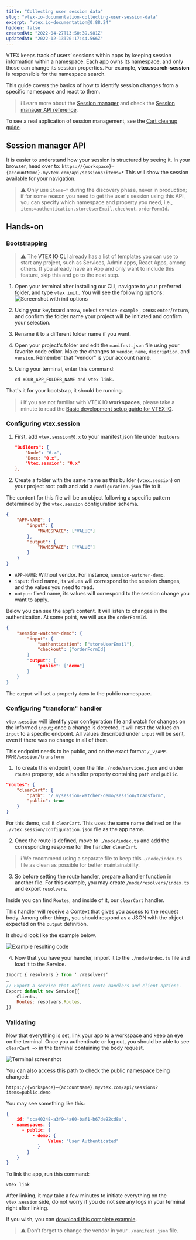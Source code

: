 ```yaml
---
title: "Collecting user session data"
slug: "vtex-io-documentation-collecting-user-session-data"
excerpt: "vtex.io-documentation@0.88.24"
hidden: false
createdAt: "2022-04-27T13:50:39.981Z"
updatedAt: "2022-12-13T20:17:44.566Z"
---
```


VTEX keeps track of users’ sessions within apps by keeping session information within a namespace. Each app owns its namespace, and only those can change its session properties. For example, **vtex.search-session** is responsible for the namespace search.

This guide covers the basics of how to identify session changes from a specific namespace  and react to them.

> ℹ️ Learn more about the [Session manager](https://help.vtex.com/tutorial/using-session-manager-to-track-browsing-sessions-in-vtex-stores--1pA0tqsD4BFnJYhQ7ORQBd) and check the [Session manager API reference](https://developers.vtex.com/vtex-rest-api/reference/session-manager-api-overview).

To see a real application of session management, see the [Cart cleanup guide](https://developers.vtex.com/vtex-developer-docs/docs/vtex-io-documentation-cleaning-cart-data-on-log-out).

## Session manager API

It is easier to understand how your session is structured by seeing it. In your browser, head over to:
`https://{workspace}–{accountName}.myvtex.com/api/sessions?items=*`
This will show the session available for your navigation.

> ⚠️ Only use `items=*` during the discovery phase, never in production; if for some reason you need to get the user's session using this API, you can specify which namespace and property you need, i.e.,
> `items=authentication.storeUserEmail,checkout.orderFormId`.

## Hands-on

### Bootstrapping

> ⚠️ The [VTEX IO CLI](https://developers.vtex.com/vtex-developer-docs/docs/vtex-io-documentation-vtex-io-cli-install) already has a list of templates you can use to start any project, such as Services, Admin apps, React Apps, among others. If you already have an App and only want to include this feature, skip this and go to the next step.

1. Open your terminal after installing our CLI, navigate to your preferred folder, and type `vtex init.`
   You will see the following options:
   ![Screenshot with init options](https://cdn.jsdelivr.net/gh/vtexdocs/dev-portal-content@main/images/vtex-io-documentation-collecting-user-session-data-0.png)

2. Using your keyboard arrow, select `service-example` , press `enter`/`return`, and confirm the folder name your project will be initiated and confirm your selection.

3. Rename it to a different folder name if you want.

4. Open your project's folder and edit the `manifest.json` file using your favorite code editor. Make the changes to `vendor`, `name`, `description`, and `version`. Remember that "vendor" is your account name.

5. Using your terminal, enter this command:

   ```
   cd YOUR_APP_FOLDER_NAME and vtex link.
   ```

That's it for your bootstrap, it should be running.

> ℹ️ If you are not familiar with VTEX IO **workspaces**, please take a minute to read the [Basic development setup guide for VTEX IO](https://developers.vtex.com/vtex-developer-docs/docs/vtex-io-documentation-2-basic-development-setup-in-vtex-io).

### Configuring vtex.session

1. First, add `vtex.session@0.x` to your manifest.json file under `builders`

   ```json
   "Builders": {
       "Node": "6.x",
       "Docs: "0.x",
       "Vtex.session": "0.x"
   },
   ```

2. Create a folder with the same name as this builder (`vtex.session`) on your project root path and add a `configuration.json` file to it.

The content for this file will be an object following a specific pattern determined by the `vtex.session` configuration schema.

```json
{
    "APP-NAME": {
        "input": {
            "NAMESPACE": ["VALUE"]
        },
        "output": {
            "NAMESPACE": ["VALUE"]
        }
    }
}
```

- `APP-NAME`: Without vendor. For instance, `session-watcher-demo`.
- `input`: fixed name, its values will correspond to the session changes, and the values you need to read.
- `output`: fixed name, its values will correspond to the session change you want to apply.

Below you can see the app’s content. It will listen to changes in the authentication. At some point, we will use the `orderFormId`.

```json
{
    "session-watcher-demo": {
        "input": {
            "authentication": ["storeUserEmail"],
            "checkout": ["orderFormId]
        }
        "output": {
            "public": ["demo"]
        }
    }
} 
```

The `output` will set a property `demo` to the public namespace.

### Configuring "transform" handler

`vtex.session` will identify your configuration file and watch for changes on the informed `input`; once a change is detected, it will `POST` the values on `input` to a specific endpoint. All values described under `input` will be sent, even if there was no change in all of them.

This endpoint needs to be public, and on the exact format `/_v/APP-NAME/session/transform`

1. To create this endpoint, open the file `./node/services.json` and under `routes` property, add a handler property containing `path` and `public`.

```json
"routes": {
    "clearCart": {
        "path": "/_v/session-watcher-demo/session/transform",
        "public": true
    }
}
```

For this demo, call it `clearCart`. This uses the same name defined on the `./vtex.session/configuration.json` file as the app name.

2. Once the route is defined, move to `./node/index.ts` and add the corresponding response for the handler `clearCart`.

> ℹ️ We recommend using a separate file to keep this `./node/index.ts` file as clean as possible for better maintainability.

3. So before setting the route handler, prepare a handler function in another file. For this example, you may create `/node/resolvers/index.ts`  and export `resolvers`.

Inside you can find `Routes`, and inside of it, our `clearCart` handler.

This handler will receive a Context that gives you access to the request body. Among other things, you should respond as a JSON with the object expected on the `output` definition.

It should look like the example below.

![Example resulting code](https://cdn.jsdelivr.net/gh/vtexdocs/dev-portal-content@main/images/vtex-io-documentation-collecting-user-session-data-1.png)

4. Now that you have your handler, import it to the `./node/index.ts` file and load it to the Service.

```javascript
Import { resolvers } from ‘./resolvers’
…
// Export a service that defines route handlers and client options.
Export default new Service{{
    Clients,
    Routes: resolvers.Routes,
})
```

### Validating

Now that everything is set, link your app to a workspace and keep an eye on the terminal. Once you authenticate or log out, you should be able to see `clearCart =>` in the terminal containing the body request.

![Terminal screenshot](https://cdn.jsdelivr.net/gh/vtexdocs/dev-portal-content@main/images/vtex-io-documentation-collecting-user-session-data-2.png)

You can also access this path to check the public namespace being changed:

```
https://{workspace}–{accountName}.myvtex.com/api/sessions?items=public.demo
```

You may see something like this:

```json
{
    id: "cca40248-a3f9-4a60-baf1-b67de92cd8a",
  - namespaces: {
      - public: {
          - demo: {
                Value: "User Authenticated"
            }
        }
    }
}
```

To link the app, run this command:

```
vtex link
```

After linking, it may take a few minutes to initiate everything on the `vtex.session` side, do not worry if you do not see any logs in your terminal right after linking.

If you wish, you can [download this complete example](https://drive.google.com/file/d/1ISNE6MhYz5pQEWmqjOmfpsUJ7ApBrwXw/view?usp=sharing).

> ⚠️ Don't forget to change the vendor in your `./manifest.json` file.
